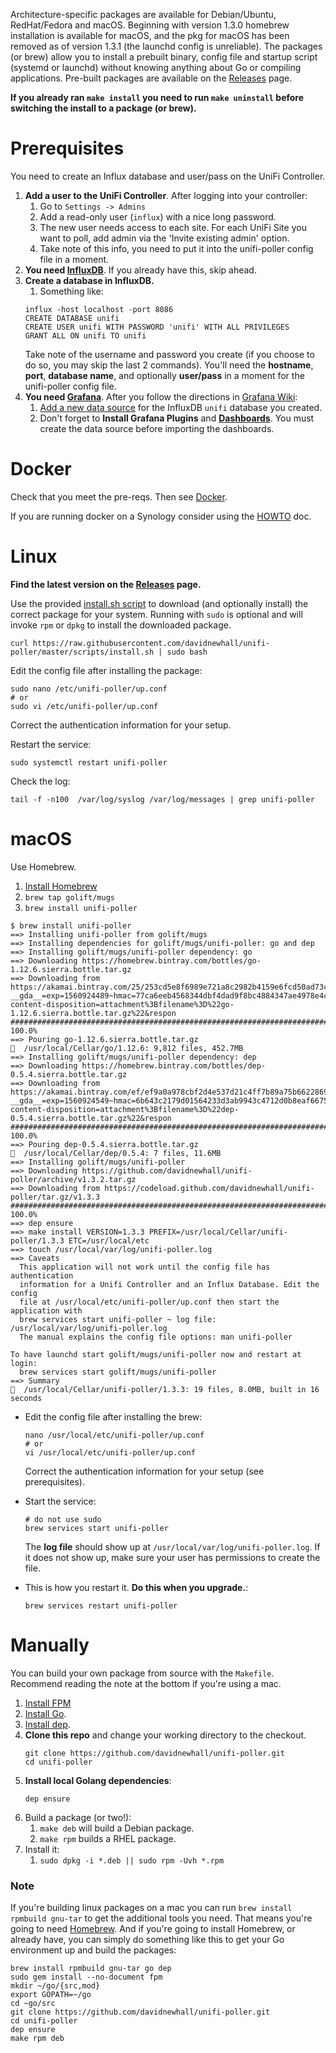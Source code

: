 Architecture-specific packages are available for Debian/Ubuntu, RedHat/Fedora and macOS. Beginning with version 1.3.0 homebrew installation is available for macOS, and the pkg for macOS has been removed as of version 1.3.1 (the launchd config is unreliable). The packages (or brew) allow you to install a prebuilt binary, config file and startup script (systemd or launchd) without knowing anything about Go or compiling applications. Pre-built packages are available on the [Releases](https://github.com/davidnewhall/unifi-poller/releases) page.

**If you already ran `make install` you need to run `make uninstall` before switching the install to a package (or brew).**

# Prerequisites

You need to create an Influx database and user/pass on the UniFi Controller. 

1. **Add a user to the UniFi Controller**. After logging into your controller:
   1. Go to `Settings -> Admins`
   1. Add a read-only user (`influx`) with a nice long password. 
   1. The new user needs access to each site. For each UniFi Site you want to poll, add admin via the 'Invite existing admin' option.
   1. Take note of this info, you need to put it into the unifi-poller config file in a moment.
1. **You need [InfluxDB](InfluxDB)**. If you already have this, skip ahead.
1. **Create a database in InfluxDB.**
   1. Something like:
     ```shell
     influx -host localhost -port 8086
     CREATE DATABASE unifi
     CREATE USER unifi WITH PASSWORD 'unifi' WITH ALL PRIVILEGES
     GRANT ALL ON unifi TO unifi
     ```
     Take note of the username and password you create (if you choose to do so, you may skip the last 2 commands). You'll need the **hostname**, **port**, **database name**, and optionally **user/pass** in a moment for the unifi-poller config file.
1. **You need [Grafana](Grafana)**. 
    After you follow the directions in [Grafana Wiki](Grafana):
    1. [Add a new data source](https://grafana.com/docs/features/datasources/influxdb/) for the InfluxDB `unifi` database you created.
    1. Don't forget to **Install Grafana Plugins** and **[Dashboards](Grafana-Dashboards)**. You must create the data source before importing the dashboards.

# Docker

Check that you meet the pre-reqs. Then see [Docker](Docker).

If you are running docker on a Synology consider using the [HOWTO](https://github.com/davidnewhall/unifi-poller/wiki/Synology-HOWTO) doc.

# Linux

**Find the latest version on the [Releases](https://github.com/davidnewhall/unifi-poller/releases) page.**

Use the provided [install.sh script](https://github.com/davidnewhall/unifi-poller/blob/master/scripts/install.sh) to download (and optionally install) the correct package for your system. Running with `sudo` is optional and will invoke `rpm` or `dpkg` to install the downloaded package.
```shell
curl https://raw.githubusercontent.com/davidnewhall/unifi-poller/master/scripts/install.sh | sudo bash
```

Edit the config file after installing the package:
```shell
sudo nano /etc/unifi-poller/up.conf
# or
sudo vi /etc/unifi-poller/up.conf
```
Correct the authentication information for your setup.

Restart the service:
```shell
sudo systemctl restart unifi-poller
```

Check the log:
```shell
tail -f -n100  /var/log/syslog /var/log/messages | grep unifi-poller
```

# macOS

Use Homebrew.

1. [Install Homebrew](https://brew.sh/)
1. `brew tap golift/mugs`
1. `brew install unifi-poller` 
```
$ brew install unifi-poller
==> Installing unifi-poller from golift/mugs
==> Installing dependencies for golift/mugs/unifi-poller: go and dep
==> Installing golift/mugs/unifi-poller dependency: go
==> Downloading https://homebrew.bintray.com/bottles/go-1.12.6.sierra.bottle.tar.gz
==> Downloading from https://akamai.bintray.com/25/253cd5e8f6989e721a8c2982b4159e6fcd50ad73c0b4b4d036df569e57928093?__gda__=exp=1560924489~hmac=77ca6eeb4568344dbf4dad9f8bc4884347ae4978e4c6a4550be0bb41a8a795bd&response-content-disposition=attachment%3Bfilename%3D%22go-1.12.6.sierra.bottle.tar.gz%22&respon
######################################################################## 100.0%
==> Pouring go-1.12.6.sierra.bottle.tar.gz
🍺  /usr/local/Cellar/go/1.12.6: 9,812 files, 452.7MB
==> Installing golift/mugs/unifi-poller dependency: dep
==> Downloading https://homebrew.bintray.com/bottles/dep-0.5.4.sierra.bottle.tar.gz
==> Downloading from https://akamai.bintray.com/ef/ef9a0a978cbf2d4e537d21c4ff7b89a75b66228697b0aa348daa2284bc7362a9?__gda__=exp=1560924549~hmac=6b643c2179d01564233d3ab9943c4712d0b8eaf6675fb95d6373d88c106716d0&response-content-disposition=attachment%3Bfilename%3D%22dep-0.5.4.sierra.bottle.tar.gz%22&respon
######################################################################## 100.0%
==> Pouring dep-0.5.4.sierra.bottle.tar.gz
🍺  /usr/local/Cellar/dep/0.5.4: 7 files, 11.6MB
==> Installing golift/mugs/unifi-poller
==> Downloading https://github.com/davidnewhall/unifi-poller/archive/v1.3.2.tar.gz
==> Downloading from https://codeload.github.com/davidnewhall/unifi-poller/tar.gz/v1.3.3
######################################################################## 100.0%
==> dep ensure
==> make install VERSION=1.3.3 PREFIX=/usr/local/Cellar/unifi-poller/1.3.3 ETC=/usr/local/etc
==> touch /usr/local/var/log/unifi-poller.log
==> Caveats
  This application will not work until the config file has authentication
  information for a Unifi Controller and an Influx Database. Edit the config
  file at /usr/local/etc/unifi-poller/up.conf then start the application with
  brew services start unifi-poller ~ log file: /usr/local/var/log/unifi-poller.log
  The manual explains the config file options: man unifi-poller

To have launchd start golift/mugs/unifi-poller now and restart at login:
  brew services start golift/mugs/unifi-poller
==> Summary
🍺  /usr/local/Cellar/unifi-poller/1.3.3: 19 files, 8.0MB, built in 16 seconds
```
- Edit the config file after installing the brew:
    ```shell
    nano /usr/local/etc/unifi-poller/up.conf
    # or
    vi /usr/local/etc/unifi-poller/up.conf
    ```
    Correct the authentication information for your setup (see prerequisites).
- Start the service:
    ```shell
    # do not use sudo
    brew services start unifi-poller
    ```
    The **log file** should show up at `/usr/local/var/log/unifi-poller.log`. If it does not show up, make sure your user has permissions to create the file.

- This is how you restart it. **Do this when you upgrade.**:
    ```shell
    brew services restart unifi-poller
    ```

# Manually

You can build your own package from source with the `Makefile`. Recommend reading the note at the bottom if you're using a mac.

1. [Install FPM](https://fpm.readthedocs.io/en/latest/installing.html)
1. [Install Go](https://golang.org/doc/install). 
1. [Install dep](https://golang.github.io/dep/docs/installation.html).
1. **Clone this repo** and change your working directory to the checkout.
   ```shell
   git clone https://github.com/davidnewhall/unifi-poller.git
   cd unifi-poller
   ```
1. **Install local Golang dependencies**: 
   ```shell
   dep ensure
   ```
1. Build a package (or two!): 
   1. `make deb` will build a Debian package.
   1. `make rpm` builds a RHEL package.
1. Install it:
   1. `sudo dpkg -i *.deb || sudo rpm -Uvh *.rpm`

### Note

If you're building linux packages on a mac you can run `brew install rpmbuild gnu-tar` to get the additional tools you need. That means you're going to need [Homebrew](https://brew.sh). And if you're going to install Homebrew, or already have, you can simply do something like this to get your Go environment up and build the packages:
```shell
brew install rpmbuild gnu-tar go dep
sudo gem install --no-document fpm
mkdir ~/go/{src,mod}
export GOPATH=~/go
cd ~go/src
git clone https://github.com/davidnewhall/unifi-poller.git
cd unifi-poller
dep ensure
make rpm deb
```